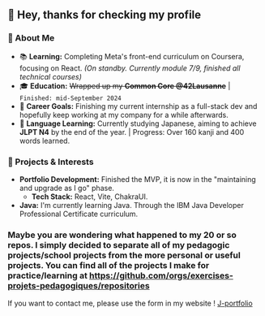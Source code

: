 ## 👋 Hey, thanks for checking my profile

### 🌱 About Me
- 📚 **Learning:** Completing Meta's front-end curriculum on Coursera, focusing on React. *(On standby. Currently module 7/9, finished all technical courses)*
- 🎓 **Education:** ~~Wrapped up my **Common Core @42Lausanne**~~ | `Finished: mid-September 2024`
- 🎯 **Career Goals:** Finishing my current internship as a full-stack dev and hopefully keep working at my company for a while afterwards.
- 🌸 **Language Learning:** Currently studying Japanese, aiming to achieve **JLPT N4** by the end of the year. | Progress: Over 160 kanji and 400 words learned.

### 🚀 Projects & Interests
- **Portfolio Development:** Finished the MVP, it is now in the "maintaining and upgrade as I go" phase.
  - **Tech Stack:** React, Vite, ChakraUI.
- **Java:** I'm currently learning Java. Through the IBM Java Developer Professional Certificate curriculum.

### Maybe you are wondering what happened to my 20 or so repos. I simply decided to separate all of my pedagogic projects/school projects from the more personal or useful projects. You can find all of the projects I make for practice/learning at https://github.com/orgs/exercises-projets-pedagogiques/repositories

If you want to contact me, please use the form in my website ! [J-portfolio](https://jeydot-dev.github.io/j-portfolio/)
